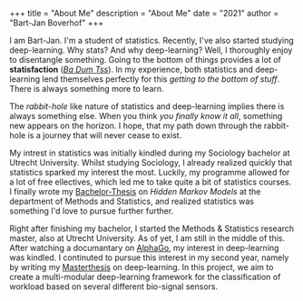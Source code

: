 +++
title = "About Me"
description = "About Me"
date = "2021"
author = "Bart-Jan Boverhof"
+++

I am Bart-Jan. I'm a student of statistics. Recently, I've also started studying deep-learning. Why stats? And why deep-learning? Well, I thoroughly enjoy to disentangle something. Going to the bottom of things provides a lot of **statisfaction** (*[Ba Dum Tss](https://www.youtube.com/watch?v=6zXDo4dL7SU)*). In my experience, both statistics and deep-learning lend themselves perfectly for this *getting to the bottom of stuff*. There is always something more to learn.

The *rabbit-hole* like nature of statistics and deep-learning implies there is always something else. When you think *you finally know it all*, something new appears on the horizon. I hope, that my path down through the rabbit-hole is a journey that will never cease to exist.

My intrest in statistics was initially kindled during my Sociology bachelor at Utrecht University. Whilst studying Sociology, I already realized quickly that statistics sparked my interest the most. Luckily, my programme allowed for a lot of free ellectives, which led me to take quite a bit of statistics courses. I finally wrote my [Bachelor-Thesis](https://dspace.library.uu.nl/handle/1874/392915) on *Hidden Markov Models* at the department of Methods and Statistics, and realized statistics was something I'd love to pursue further further. 

Right after finishing my bachelor, I started the Methods & Statistics research master, also at Utrecht University. As of yet, I am still in the middle of this. After watching a documantary on [AlphaGo](https://www.youtube.com/watch?v=WXuK6gekU1Y), my interest in deep-learning was kindled. I continuted to pursue this interest in my second year, namely by writing my [Masterthesis](https://github.com/BartJanBoverhof/Masterthesis) on deep-learning. In this project, we aim to create a multi-modular deep-learning framework for the classification of workload based on several different bio-signal sensors. 
